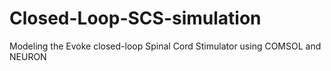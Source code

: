 # Closed-Loop-SCS-simulation
Modeling the Evoke closed-loop Spinal Cord Stimulator using COMSOL and NEURON

